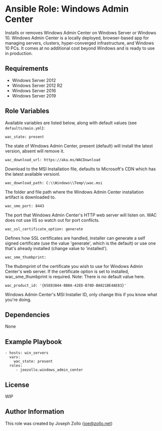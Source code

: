 Ansible Role: Windows Admin Center
=========

Installs or removes Windows Admin Center on Windows Server or Windows 10. Windows Admin Center is a locally deployed, browser-based app for managing servers, clusters, hyper-converged infrastructure, and Windows 10 PCs. It comes at no additional cost beyond Windows and is ready to use in production.

Requirements
------------
* Windows Server 2012
* Windows Server 2012 R2
* Windows Server 2016 
* Windows Server 2019

Role Variables
--------------

Available variables are listed below, along with default values (see `defaults/main.yml`):

    wac_state: present

The state of Windows Admin Center, present (default) will install the latest version, absent will remove it.

    wac_download_url: https://aka.ms/WACDownload

Download to the MSI Installation file, defaults to Microsoft's CDN which has the latest available versionl.

    wac_download_path: C:\\Windows\\Temp\\wac.msi

The folder and file path where the Windows Admin Center installation artifact is downloaded to.

    wac_sme_port: 8443

The port that Windows Admin Center's HTTP web server will listen on. WAC does not use IIS so watch out for port conflicts.

    wac_ssl_certificate_option: generate

Defines how SSL certificates are handled, installer can generate a self signed certificate (use the value 'generate', which is the default) or use one that's already installed (change value to 'installed').

    wac_sme_thumbprint: 

The thubmprint of the certificate you wish to use for Windows Admin Center's web server. If the certificate option is set to installed, wac_sme_thumbprint is required. Note: There is no default value here.

    wac_product_id: '{65E83844-8B8A-42ED-B78D-BA021BE4AE83}'

Windows Admin Center's MSI Installer ID, only change this if you know what you're doing.

Dependencies
------------

None

Example Playbook
----------------

    - hosts: win_servers
      vars:
        wac_state: present
      roles:
         - joezollo.windows_admin_center

License
-------

WIP

Author Information
------------------

This role was created by Joseph Zollo (joe@zollo.net)
